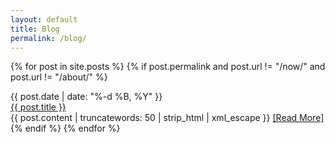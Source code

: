 ```yaml
---
layout: default
title: Blog
permalink: /blog/
---
```


{% for post in site.posts %}
{% if post.permalink and post.url != "/now/" and post.url != "/about/" %}
  <div id="date">{{ post.date | date: "%-d %B, %Y" }}
<!--   <div id="date">{{ post.date | date_to_string }}</div> -->
  <div id="page-title"><a href="{{ post.url }}">{{ post.title }}</a></div>
  {{ post.content | truncatewords: 50 | strip_html | xml_escape }}
  <a href="{{ post.url }}">[Read&nbsp;More]</a>
{% endif %}
{% endfor %}
<br><br><br><br>
